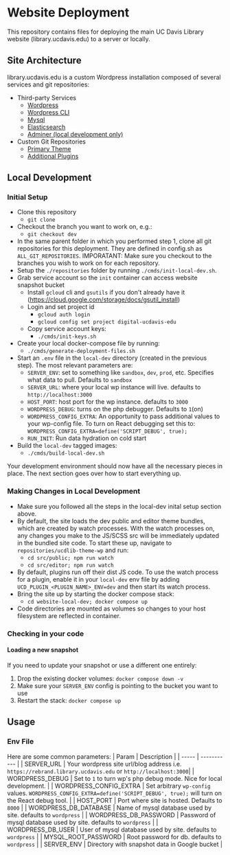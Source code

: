 # Website Deployment
This repository contains files for deploying the main UC Davis Library website (library.ucdavis.edu) to a server or locally.

## Site Architecture
library.ucdavis.edu is a custom Wordpress installation composed of several services and git repositories:
- Third-party Services
  - [Wordpress](https://developer.wordpress.org/)
  - [Wordpress CLI](https://wp-cli.org/)
  - [Mysql](https://www.mysql.com/)
  - [Elasticsearch](https://www.elastic.co/elasticsearch/)
  - [Adminer (local development only)](https://www.adminer.org/)
- Custom Git Repositories
  - [Primary Theme](https://github.com/UCDavisLibrary/ucdlib-theme-wp)
  - [Additional Plugins](https://github.com/UCDavisLibrary/ucdlib-wp-plugins)

## Local Development

### Initial Setup
- Clone this repository
  - `git clone`
- Checkout the branch you want to work on, e.g.:
  - `git checkout dev`
- In the same parent folder in which you performed step 1, clone all git repositories for this deployment. They are defined in config.sh as `ALL_GIT_REPOSITORIES`. IMPORATANT: Make sure you checkout to the branches you wish to work on for each repository.
- Setup the `./repositories` folder by running `./cmds/init-local-dev.sh`. 
- Grab service account so the `init` container can access website snapshot bucket
  - Install `gcloud` cli and `gsutils` if you don't already have it (https://cloud.google.com/storage/docs/gsutil_install)
  - Login and set project id
    - `gcloud auth login`
    - `gcloud config set project digital-ucdavis-edu`
  - Copy service account keys: 
    - `./cmds/init-keys.sh`
- Create your local docker-compose file by running:
  - `./cmds/generate-deployment-files.sh`
- Start an `.env` file in the `local-dev` directory (created in the previous step). The most relevant parameters are:
  - `SERVER_ENV`: set to something like `sandbox`, `dev`, `prod`, etc. Specifies what data to pull. Defaults to `sandbox`
  - `SERVER_URL`: where your local wp instance will live. defaults to `http://localhost:3000`
  - `HOST_PORT`: host port for the wp instance. defaults to `3000`
  - `WORDPRESS_DEBUG`: turns on the php debugger. Defaults to `1`(on)
  - `WORDPRESS_CONFIG_EXTRA`: An opportunity to pass additional values to your wp-config file. To turn on React debugging set this to: `WORDPRESS_CONFIG_EXTRA=define('SCRIPT_DEBUG', true);`
  - `RUN_INIT`: Run data hydration on cold start
- Build the `local-dev` tagged images:
  - `./cmds/build-local-dev.sh`

Your development environment should now have all the necessary pieces in place. The next section goes over how to start everything up.

### Making Changes in Local Development
- Make sure you followed all the steps in the local-dev inital setup section above.
- By default, the site loads the dev public and editor theme bundles, which are created by watch processes. With the watch processes on, any changes you make to the JS/SCSS src will be immediately updated in the bundled site code. To start these up, navigate to `repositories/ucdlib-theme-wp` and run:
  - `cd src/public; npm run watch`
  - `cd src/editor; npm run watch`
- By default, plugins run off their dist JS code. To use the watch process for a plugin, enable it in your `local-dev` env file by adding `UCD_PLUGIN_<PLUGIN_NAME>_ENV=dev` and then start its watch process.
- Bring the site up by starting the docker compose stack:
  - `cd website-local-dev; docker compose up`
- Code directories are mounted as volumes so changes to your host filesystem are reflected in container.

### Checking in your code

#### Loading a new snapshot
If you need to update your snapshot or use a different one entirely:
1. Drop the existing docker volumes: `docker compose down -v`
2. Make sure your `SERVER_ENV` config is pointing to the bucket you want to use
3. Restart the stack: `docker compose up`
  

## Usage

### Env File
Here are some common parameters:
| Param | Description |
| ----- | ----------- |
| SERVER_URL | Your wordpress site url/blog address i.e. `https://rebrand.library.ucdavis.edu` or `http://localhost:3000`| 
| WORDPRESS_DEBUG | Set to `1` to turn wp's php debug mode. Nice for local development. |
| WORDPRESS_CONFIG_EXTRA | Set arbitrary `wp-config` values. `WORDPRESS_CONFIG_EXTRA=define('SCRIPT_DEBUG', true);` will turn on the React debug tool. |
| HOST_PORT | Port where site is hosted. Defaults to `8000` |
| WORDPRESS_DB_DATABASE | Name of mysql database used by site. defaults to `wordpress` |
| WORDPRESS_DB_PASSWORD | Password of mysql database used by site. defaults to `wordpress` |
| WORDPRESS_DB_USER | User of mysql database used by site. defaults to `wordpress` |
| MYSQL_ROOT_PASSWORD | Root password for db. defaults to `wordpress` |
| SERVER_ENV | Directory with snapshot data in Google bucket |


